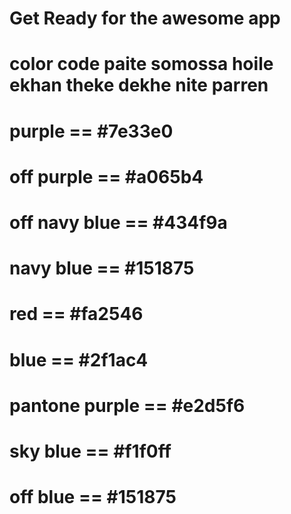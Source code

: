 # Get Ready for the awesome app
# color code paite somossa hoile ekhan theke dekhe nite parren
# purple == #7e33e0
# off purple == #a065b4
# off navy blue == #434f9a
# navy blue == #151875
# red == #fa2546
# blue == #2f1ac4
# pantone purple == #e2d5f6
# sky blue == #f1f0ff
# off blue == #151875
